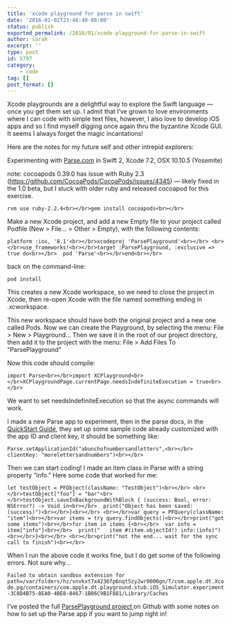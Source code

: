 ```yaml
---
title: 'xcode playground for parse in swift'
date: '2016-01-02T23:46:40-08:00'
status: publish
exported_permalink: /2016/01/xcode-playground-for-parse-in-swift
author: sarah
excerpt: ''
type: post
id: 5797
category:
    - code
tag: []
post_format: []
---
```

Xcode playgrounds are a delightful way to explore the Swift language — once you get them set up. I admit that I’ve grown to love environments where I can code with simple text files, however, I also love to develop iOS apps and so I find myself digging once again thru the byzantine Xcode GUI. It seems I always forget the magic incantations!

Here are the notes for my future self and other intrepid explorers:

Experimenting with [Parse.com](https://www.parse.com/) in Swift 2, Xcode 7.2, OSX 10.10.5 (Yosemite)

note: cocoapods 0.39.0 has issue with Ruby 2.3 (https://github.com/CocoaPods/CocoaPods/issues/4345) — likely fixed in the 1.0 beta, but I stuck with older ruby and released cocoapod for this exercise.

`rvm use ruby-2.2.4<br></br>gem install cocoapods<br></br>`

Make a new Xcode project, and add a new Empty file to your project called Podfile (New &gt; File… &gt; Other &gt; Empty), with the following contents:

`platform :ios, '8.1'<br></br>xcodeproj 'ParsePlayground'<br></br> <br></br>use_frameworks!<br></br>target :ParsePlayground, :exclusive => true do<br></br>  pod 'Parse'<br></br>end<br></br>`

back on the command-line:

`pod install`

This creates a new Xcode workspace, so we need to close the project in Xcode, then re-open Xcode with the file named something ending in .xcworkspace.

This new workspace should have both the original project and a new one called Pods. Now we can create the Playground, by selecting the menu: File &gt; New &gt; Playground… Then we save it in the root of our project directory, then add it to the project with the menu: File &gt; Add Files To “ParsePlayground”

Now this code should compile:

`import Parse<br></br>import XCPlayground<br></br>XCPlaygroundPage.currentPage.needsIndefiniteExecution = true<br></br>`

We want to set needsIndefiniteExecution so that the async commands will work.

I made a new Parse app to experiment, then in the parse docs, in the [QuickStart Guide](https://parse.com/apps/quickstart#parse_data/mobile/ios/swift/new), they set up some sample code already customized with the app ID and client key, it should be something like:

`Parse.setApplicationId("abunchofnumbersandletters",<br></br>      clientKey: "morelettersandnumbers")<br></br>`

Then we can start coding! I made an item class in Parse with a string property “info.” Here some code that worked for me:

`let testObject = PFObject(className: "TestObject")<br></br> <br></br>testObject["foo"] = "bar"<br></br>testObject.saveInBackgroundWithBlock { (success: Bool, error: NSError?) -> Void in<br></br>  print("Object has been saved: (success)")<br></br>}<br></br> <br></br>var query = PFQuery(className: "item")<br></br>var items = try query.findObjects()<br></br>print("got some items")<br></br>for item in items {<br></br>  var info = item["info"]<br></br>  print("   item #(item.objectId!) info:(info)")<br></br>}<br></br> <br></br>print("not the end... wait for the sync call to finish")<br></br>`

When I run the above code it works fine, but I do get some of the following errors. Not sure why…

`Failed to obtain sandbox extension for path=/var/folders/hz/vnvkxt7x4236fp6nqt5zy2wr0000gn/T/com.apple.dt.Xcode.pg/containers/com.apple.dt.playground.stub.iOS_Simulator.experiment-3C8D4B75-8EA0-4BE8-8467-1B06C9B1F881/Library/Caches`

I’ve posted the full [ParsePlayground project ](https://github.com/ultrasaurus/ParsePlayground)on Github with some notes on how to set up the Parse app if you want to jump right in!